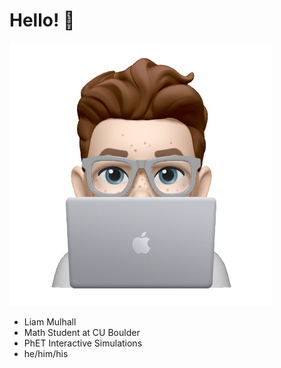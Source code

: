 # Hello! 🐀

![Liam Sticker](./liam-sticker.png)

* Liam Mulhall
* Math Student at CU Boulder
* PhET Interactive Simulations
* he/him/his